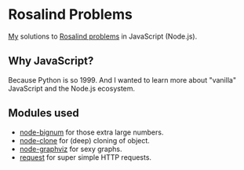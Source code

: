 # Rosalind Problems 

[My](http://rosalind.info/users/BobuSumisu/) solutions to [Rosalind problems](http://rosalind.info/) in JavaScript (Node.js). 

## Why JavaScript?

Because Python is so 1999. And I wanted to learn more about "vanilla" JavaScript and the Node.js ecosystem.

## Modules used

* [node-bignum](https://github.com/justmoon/node-bignum) for those extra large numbers.
* [node-clone](https://github.com/pvorb/node-clone) for (deep) cloning of object.
* [node-graphviz](https://github.com/glejeune/node-graphviz) for sexy graphs.
* [request](https://github.com/mikeal/request) for super simple HTTP requests.



